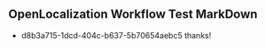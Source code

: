 ## OpenLocalization Workflow Test MarkDown
* d8b3a715-1dcd-404c-b637-5b70654aebc5 thanks!

<!--HONumber=Aug16_HO4-->


